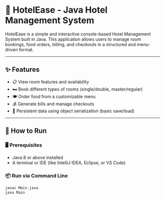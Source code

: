 # 🏨 HotelEase - Java Hotel Management System

HotelEase is a simple and interactive console-based Hotel Management System built in Java. This application allows users to manage room bookings, food orders, billing, and checkouts in a structured and menu-driven format.

---

## ✨ Features

- 📋 View room features and availability
- 🛏️ Book different types of rooms (single/double, master/regular)
- 🍽️ Order food from a customizable menu
- 💰 Generate bills and manage checkouts
- 💾 Persistent data using object serialization (basic save/load)

---

## 🚀 How to Run

### 🖥 Prerequisites
- Java 8 or above installed
- A terminal or IDE (like IntelliJ IDEA, Eclipse, or VS Code)

### 📦 Run via Command Line
```bash
javac Main.java
java Main
